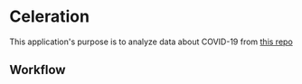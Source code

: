 # Celeration

This application's purpose is to analyze data about COVID-19 from [this repo](https://github.com/CSSEGISandData) 

## Workflow
